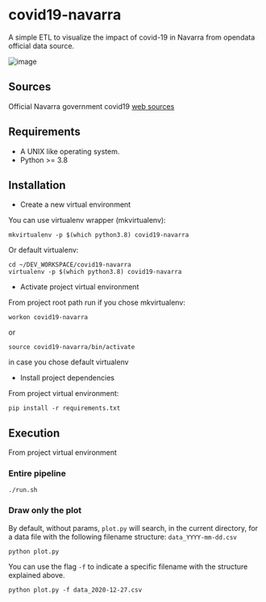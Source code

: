 # covid19-navarra
A simple ETL to visualize the impact of covid-19 in Navarra from opendata official data source.

![image](https://user-images.githubusercontent.com/1070397/103207823-95156600-48ff-11eb-885d-580fe2024e85.png)


## Sources
Official Navarra government covid19 [web sources](https://gobiernoabierto.navarra.es/es/coronavirus/impacto-situacion) 

## Requirements
* A UNIX like operating system.
* Python >= 3.8

## Installation
* Create a new virtual environment

You can use virtualenv wrapper (mkvirtualenv):

```
mkvirtualenv -p $(which python3.8) covid19-navarra
```

Or default virtualenv:

```
cd ~/DEV_WORKSPACE/covid19-navarra
virtualenv -p $(which python3.8) covid19-navarra
```

* Activate project virtual environment

From project root path run if you chose mkvirtualenv:
```shell script
workon covid19-navarra
```

or 
```shell script
source covid19-navarra/bin/activate
```
in case you chose default virtualenv

* Install project dependencies

From project virtual environment:
```
pip install -r requirements.txt
```

## Execution
From project virtual environment

### Entire pipeline

```shell script
./run.sh
```

### Draw only the plot

By default, without params, `plot.py` will search, in the current directory, for a data file with the following filename structure:
`data_YYYY-mm-dd.csv`
```shell script
python plot.py
```

You can use the flag `-f` to indicate a specific filename with the structure explained above.
```shell script
python plot.py -f data_2020-12-27.csv
```
